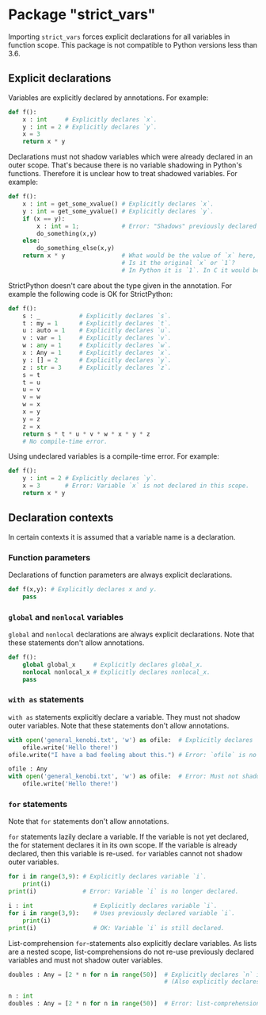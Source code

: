 # Package "strict_vars"

Importing `strict_vars` forces explicit declarations for all variables in function scope.
This package is not compatible to Python versions less than 3.6.

## Explicit declarations

Variables are explicitly declared by annotations.
For example:
```python
def f():
    x : int     # Explicitly declares `x`.
    y : int = 2 # Explicitly declares `y`.
    x = 3
    return x * y
```

Declarations must not shadow variables which were already declared in an outer scope.
That's because there is no variable shadowing in Python's functions.
Therefore it is unclear how to treat shadowed variables.
For example:
```python
def f():
    x : int = get_some_xvalue() # Explicitly declares `x`.
    y : int = get_some_yvalue() # Explicitly declares `y`.
    if (x == y):
        x : int = 1;            # Error: "Shadows" previously declared `x`.
        do_something(x,y)
    else:
        do_something_else(x,y)
    return x * y                # What would be the value of `x` here, if `x == y`?
                                # Is it the original `x` or `1`?
                                # In Python it is `1`. In C it would be the original `x`.
```

StrictPython doesn't care about the type given in the annotation.
For example the following code is OK for StrictPython:
```python
def f():
	s : _           # Explicitly declares `s`.
	t : my = 1      # Explicitly declares `t`.
	u : auto = 1    # Explicitly declares `u`.
	v : var = 1     # Explicitly declares `v`.
	w : any = 1     # Explicitly declares `w`.
    x : Any = 1     # Explicitly declares `x`.
    y : [] = 2      # Explicitly declares `y`.
	z : str = 3     # Explicitly declares `z`.
	s = t
	t = u
	u = v
	v = w
	w = x
    x = y
	y = z
	z = x
    return s * t * u * v * w * x * y * z
	# No compile-time error.
```

Using undeclared variables is a compile-time error.
For example:
```python
def f():
    y : int = 2 # Explicitly declares `y`.
    x = 3       # Error: Variable `x` is not declared in this scope.
    return x * y
```

## Declaration contexts

In certain contexts it is assumed that a variable name is a declaration.

### Function parameters

Declarations of function parameters are always explicit declarations.

```python
def f(x,y): # Explicitly declares x and y.
    pass
```

### `global` and `nonlocal` variables

`global` and `nonlocal` declarations are always explicit declarations.
Note that these statements don't allow annotations.

```python
def f():
    global global_x     # Explicitly declares global_x.
    nonlocal nonlocal_x # Explicitly declares nonlocal_x.
    pass
```

### `with as` statements

`with as` statements explicitly declare a variable.
They must not shadow outer variables.
Note that these statements don't allow annotations.

```python
with open('general_kenobi.txt', 'w') as ofile:  # Explicitly declares `ofile`.
    ofile.write('Hello there!')
ofile.write("I have a bad feeling about this.") # Error: `ofile` is no longer declared.
```
```python
ofile : Any
with open('general_kenobi.txt', 'w') as ofile:  # Error: Must not shadow previously declared `ofile`.
    ofile.write('Hello there!')
```

### `for` statements

Note that `for` statements don't allow annotations.

`for` statements lazily declare a variable.
If the variable is not yet declared, the for statement declares it in its own scope.
If the variable is already declared, then this variable is re-used.
`for` variables cannot not shadow outer variables.

```python
for i in range(3,9): # Explicitly declares variable `i`.
    print(i)
print(i)             # Error: Variable `i` is no longer declared.
```
```python
i : int                 # Explicitly declares variable `i`.
for i in range(3,9):    # Uses previously declared variable `i`.
    print(i)
print(i)                # OK: Variable `i` is still declared.
```

List-comprehension `for`-statements also explicitly declare variables.
As lists are a nested scope, list-comprehensions do not re-use previously declared variables
and must not shadow outer variables.

```python
doubles : Any = [2 * n for n in range(50)]  # Explicitly declares `n` in the scope of this list-comprehension.
                                            # (Also explicitly declares `doubles`.)
```
```python
n : int
doubles : Any = [2 * n for n in range(50)]  # Error: list-comprehension must not shadow `n`.
```



